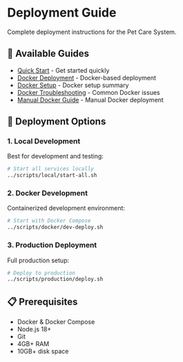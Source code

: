 # Deployment Guide

Complete deployment instructions for the Pet Care System.

## 📖 Available Guides

- [Quick Start](QUICK_START.md) - Get started quickly
- [Docker Deployment](DOCKER_GUIDE.md) - Docker-based deployment
- [Docker Setup](DOCKER_SETUP_SUMMARY.md) - Docker setup summary
- [Docker Troubleshooting](DOCKER_TROUBLESHOOTING.md) - Common Docker issues
- [Manual Docker Guide](MANUAL_DOCKER_GUIDE.md) - Manual Docker deployment

## 🚀 Deployment Options

### 1. Local Development
Best for development and testing:
```bash
# Start all services locally
../scripts/local/start-all.sh
```

### 2. Docker Development
Containerized development environment:
```bash
# Start with Docker Compose
../scripts/docker/dev-deploy.sh
```

### 3. Production Deployment
Full production setup:
```bash
# Deploy to production
../scripts/production/deploy.sh
```

## 📋 Prerequisites

- Docker & Docker Compose
- Node.js 18+
- Git
- 4GB+ RAM
- 10GB+ disk space